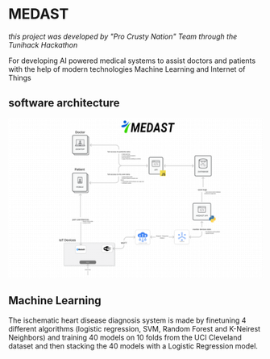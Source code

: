 # MEDAST
*this project was developed by "Pro Crusty Nation" Team through the Tunihack Hackathon*

For developing AI powered medical systems to assist doctors and patients with the help of modern technologies Machine Learning and Internet of Things


## software architecture 

![software architecture](https://github.com/ahmedbechirmezhoud/medast/blob/main/software-architecture.png?raw=true)

## Machine Learning 

The ischematic heart disease diagnosis system is made by finetuning 4 different algorithms (logistic regression, SVM, Random Forest and K-Neirest Neighbors) and training 40 models on 10 folds from the UCI Cleveland dataset and then stacking the 40 models with a Logistic Regression model.


